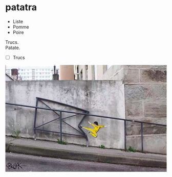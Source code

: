 # patatra

* Liste
* Pomme
* Poire


Trucs.  
Patate. 

- [ ] Trucs

![](https://raw.githubusercontent.com/pointbar/patatra/master/wushu.png)
